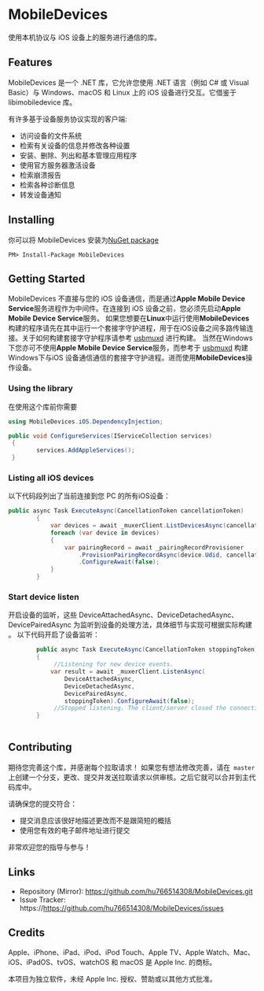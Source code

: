 # MobileDevices
使用本机协议与 iOS 设备上的服务进行通信的库。

## Features
MobileDevices 是一个 .NET 库，它允许您使用 .NET 语言（例如 C# 或 Visual Basic）与 Windows、macOS 和 Linux 上的 iOS 设备进行交互。它借鉴于 libimobiledevice 库。

有许多基于设备服务协议实现的客户端:
* 访问设备的文件系统
* 检索有关设备的信息并修改各种设置
* 安装、删除、列出和基本管理应用程序
* 使用官方服务器激活设备
* 检索崩溃报告
* 检索各种诊断信息
* 转发设备通知
## Installing
你可以将 MobileDevices 安装为[NuGet package](https://www.nuget.org/packages/MobileDevices)

```
PM> Install-Package MobileDevices 
```
## Getting Started
MobileDevices 不直接与您的 iOS 设备通信，而是通过**Apple Mobile Device Service**服务进程作为中间件。在连接到 iOS 设备之前，您必须先启动**Apple Mobile Device Service**服务。
如果您想要在**Linux**中运行使用**MobileDevices**构建的程序请先在其中运行一个套接字守护进程，用于在iOS设备之间多路传输连接。关于如何构建套接字守护程序请参考 [usbmuxd](https://github.com/libimobiledevice/usbmuxd) 进行构建。
当然在Windows下您亦可不使用**Apple Mobile Device Service**服务，而参考于 [usbmuxd](https://github.com/libimobiledevice/usbmuxd) 构建Windows下与iOS 设备通信通信的套接字守护进程。进而使用**MobileDevices**操作设备。
### Using the library
在使用这个库前你需要
```c#
using MobileDevices.iOS.DependencyInjection;

public void ConfigureServices(IServiceCollection services)
 {
        services.AddAppleServices();
 }

```
### Listing all iOS devices
以下代码段列出了当前连接到您 PC 的所有iOS设备：
```c#
public async Task ExecuteAsync(CancellationToken cancellationToken)
        {
            var devices = await _muxerClient.ListDevicesAsync(cancellationToken).ConfigureAwait(false);
            foreach (var device in devices)
            {
                var pairingRecord = await _pairingRecordProvisioner
                    .ProvisionPairingRecordAsync(device.Udid, cancellationToken)
                    .ConfigureAwait(false);
            }
        }
```
### Start device listen
开启设备的监听，这些 DeviceAttachedAsync、DeviceDetachedAsync、DevicePairedAsync 为监听到设备的处理方法，具体细节与实现可根据实际构建 。
以下代码开启了设备监听：
```c#
        public async Task ExecuteAsync(CancellationToken stoppingToken)
        {
             //Listening for new device events.
            var result = await _muxerClient.ListenAsync(
                DeviceAttachedAsync,
                DeviceDetachedAsync,
                DevicePairedAsync,
                stoppingToken).ConfigureAwait(false);
             //Stopped listening. The client/server closed the connection.
        }
        
```
## Contributing
期待您完善这个库，并感谢每个拉取请求！
如果您有想法修改完善，请在` master` 上创建一个分支，更改、提交并发送拉取请求以供审核。之后它就可以合并到主代码库中。

请确保您的提交符合：
* 提交消息应该很好地描述更改而不是跟简短的概括
* 使用您有效的电子邮件地址进行提交

非常欢迎您的指导与参与！
## Links
* Repository (Mirror): https://github.com/hu766514308/MobileDevices.git
* Issue Tracker: https://https://github.com/hu766514308/MobileDevices/issues
## Credits
Apple、iPhone、iPad、iPod、iPod Touch、Apple TV、Apple Watch、Mac、iOS、iPadOS、tvOS、watchOS 和 macOS 是 Apple Inc. 的商标。

本项目为独立软件，未经 Apple Inc. 授权、赞助或以其他方式批准。
